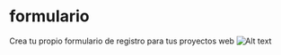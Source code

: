 # formulario
Crea tu propio formulario de registro para tus proyectos web
![Alt text](https://firebasestorage.googleapis.com/v0/b/datos-japon.appspot.com/o/portada.jpg?alt=media&token=25865c7d-d248-4005-8056-b4a5bbfe766d)
